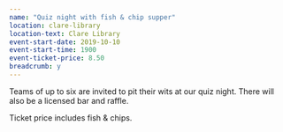 ```yaml
---
name: "Quiz night with fish & chip supper"
location: clare-library
location-text: Clare Library
event-start-date: 2019-10-10
event-start-time: 1900
event-ticket-price: 8.50
breadcrumb: y
---
```


Teams of up to six are invited to pit their wits at our quiz night. There will also be a licensed bar and raffle.

Ticket price includes fish & chips.
